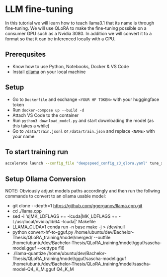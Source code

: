 # LLM fine-tuning

In this tutorial we will learn how to teach llama3.1 that its name is <INSERT YOUR NAME HERE> through fine-tuning. We will use QLoRA to make the fine-tuning possible on a consumer GPU such as a Nvidia 3080. In addition we will convert it to a format so that it can be inferenced locally with a CPU.

## Prerequsites
- Know how to use Python, Notebooks, Docker & VS Code
- Install [ollama](https://ollama.com/) on your local machine

## Setup
- Go to `Dockerfile` and exchange `<YOUR HF TOKEN>` with your huggingface token
- Run `docker-compose up --build -d`
- Attach VS Code to the container
- Run `python3 download_model.py` and start downloading the model (as this takes a while)
- Go to `/data/train.jsonl` or `/data/train.json` and replace ``<NAME>`` with your name

## To start training run
``` bash
accelerate launch --config_file "deepspeed_config_z3_qlora.yaml" tune_sft.py
```



## Setup Ollama Conversion

NOTE: Obviously adjust models paths accordingly and then run the follwing commands to convert to an ollama usable model:

- git clone --depth=1 https://github.com/ggerganov/llama.cpp.git
- cd ./llama.cpp
- sed -i 's|MK_LDFLAGS   += -lcuda|MK_LDFLAGS   += -L/usr/local/nvidia/lib64 -lcuda|' Makefile
- LLAMA_CUDA=1 conda run -n base make -j > /dev/null
- python convert-hf-to-gguf.py /home/ubuntu/dev/Bachelor-Thesis/QLoRA_training/model/merged/ --outfile /home/ubuntu/dev/Bachelor-Thesis/QLoRA_training/model/gguf/sascha-model.gguf --outtype f16
- ./llama-quantize /home/ubuntu/dev/Bachelor-Thesis/QLoRA_training/model/gguf/sascha-model.gguf /home/ubuntu/dev/Bachelor-Thesis/QLoRA_training/model/sascha-model-Q4_K_M.gguf Q4_K_M